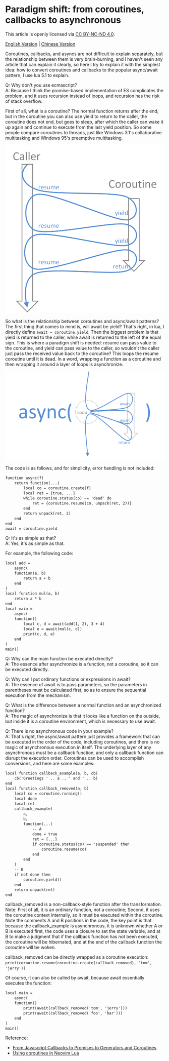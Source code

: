 # Paradigm shift: from coroutines, callbacks to asynchronous

This article is openly licensed via [CC BY-NC-ND 4.0](https://creativecommons.org/licenses/by-nc-nd/4.0/).

[English Version](README.md) | [Chinese Version](README_zhCN.md)

Coroutines, callbacks, and asyncs are not difficult to explain separately, but the relationship between them is very brain-burning, and I haven't seen any article that can explain it clearly, so here I try to explain it with the simplest idea: how to convert coroutines and callbacks to the popular async/await pattern, I use lua 5.1 to explain.

Q: Why don't you use ecmascript? <br>
A: Because I think the promise-based implementation of ES complicates the problem, and it uses recursion instead of loops, and recursion has the risk of stack overflow.

First of all, what is a coroutine? The normal function returns after the end, but in the coroutine you can also use yield to return to the caller, the coroutine does not end, but goes to sleep, after which the caller can wake it up again and continue to execute from the last yield position. So some people compare coroutines to threads, just like Windows 3.1's collaborative multitasking and Windows 95's preemptive multitasking.

![](figure_1.png)

So what is the relationship between coroutines and async/await patterns? The first thing that comes to mind is, will await be yield? That's right, in lua, I directly define `await = coroutine.yield`. Then the biggest problem is that yield is returned to the caller, while await is returned to the left of the equal sign. This is where a paradigm shift is needed: resume can pass value to the coroutine, and yield can pass value to the caller, so wouldn't the caller just pass the received value back to the coroutine? This loops the resume coroutine until it is dead. In a word, wrapping a function as a coroutine and then wrapping it around a layer of loops is asynchronize.

![](figure_2.png)

The code is as follows, and for simplicity, error handling is not included:

```
function async(f)
    return function(...)
        local co = coroutine.create(f)
        local ret = {true, ...}
        while coroutine.status(co) ~= 'dead' do
            ret = {coroutine.resume(co, unpack(ret, 2))}
        end
        return unpack(ret, 2)
    end
end
await = coroutine.yield
```

Q: It's as simple as that? <br>
A: Yes, it's as simple as that.

For example, the following code:

```
local add =
    async(
    function(a, b)
        return a + b
    end
)
local function mul(a, b)
    return a * b
end
local main =
    async(
    function()
        local c, d = await(add(1, 2), 3 + 4)
        local e = await(mul(c, d))
        print(c, d, e)
    end
)
main()
```

Q: Why can the main function be executed directly? <br>
A: The essence after asynchronize is a function, not a coroutine, so it can be executed directly.

Q: Why can I put ordinary functions or expressions in await? <br>
A: The essence of await is to pass parameters, so the parameters in parentheses must be calculated first, so as to ensure the sequential execution from the mechanism.

Q: What is the difference between a normal function and an asynchronized function? <br>
A: The magic of asynchronize is that it looks like a function on the outside, but inside it is a coroutine environment, which is necessary to use await.

Q: There is no asynchronous code in your example? <br>
A: That's right, the async/await pattern just provides a framework that can be executed in the order of the code, including coroutines, and there is no magic of asynchronous execution in itself. The underlying layer of any asynchronous must be a callback function, and only a callback function can disrupt the execution order. Coroutines can be used to accomplish conversions, and here are some examples:

```
local function callback_example(a, b, cb)
    cb('Greetings ' .. a .. ' and ' .. b)
end
local function callback_removed(a, b)
    local co = coroutine.running()
    local done
    local ret
    callback_example(
        a,
        b,
        function(...)
            -- A
            done = true
            ret = {...}
            if coroutine.status(co) == 'suspended' then
                coroutine.resume(co)
            end
        end
    )
    -- B
    if not done then
        coroutine.yield()
    end
    return unpack(ret)
end
```

callback_removed is a non-callback-style function after the transformation. Note: First of all, it is an ordinary function, not a coroutine; Second, it uses the coroutine context internally, so it must be executed within the coroutine. Note the comments A and B positions in the code, the key point is that because the callback_example is asynchronous, it is unknown whether A or B is executed first, the code uses a closure to set the state variable, and at B to make a judgment that if the callback function has not been executed, the coroutine will be hibernated, and at the end of the callback function the coroutine will be woken.

callback_removed can be directly wrapped as a coroutine execution: `print(coroutine.resume(coroutine.create(callback_removed), 'tom', 'jerry'))`

Of course, it can also be called by await, because await essentially executes the function:

```
local main =
    async(
    function()
        print(await(callback_removed('tom', 'jerry')))
        print(await(callback_removed('foo', 'bar')))
    end
)
main()
```

Reference:

- [From Javascript Callbacks to Promises to Generators and Coroutines
](https://cscrunch.com/content/javascript-callbacks-promises-generators-and-coroutines)
- [Using coroutines in Neovim Lua
](https://gregorias.github.io/posts/using-coroutines-in-neovim-lua/)